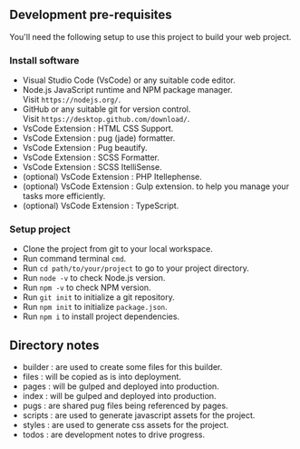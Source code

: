 ## Development pre-requisites

You'll need the following setup to use this project to build your web project.

### Install software
- Visual Studio Code (VsCode) or any suitable code editor.
- Node.js JavaScript runtime and NPM package manager.  
  Visit `https://nodejs.org/`.
- GitHub or any suitable git for version control.  
  Visit `https://desktop.github.com/download/`.
- VsCode Extension : HTML CSS Support.
- VsCode Extension : pug (jade) formatter.
- VsCode Extension : Pug beautify.
- VsCode Extension : SCSS Formatter.
- VsCode Extension : SCSS ItelliSense.
- (optional) VsCode Extension : PHP Itellephense.
- (optional) VsCode Extension : Gulp extension. to help you manage your tasks more efficiently.
- (optional) VsCode Extension : TypeScript.

### Setup project
- Clone the project from git to your local workspace.
- Run command terminal `cmd`.
- Run `cd path/to/your/project` to go to your project directory.
- Run `node -v` to check Node.js version.
- Run `npm -v` to check NPM version.
- Run `git init` to initialize a git repository.
- Run `npm init` to initialize `package.json`.
- Run `npm i` to install project dependencies.

## Directory notes
- builder : are used to create some files for this builder.
- files : will be copied as is into deployment.
- pages : will be gulped and deployed into production.
- index : will be gulped and deployed into production.
- pugs  : are shared pug files being referenced by pages.
- scripts : are used to generate javascript assets for the project.
- styles  : are used to generate css assets for the project.
- todos   : are development notes to drive progress.